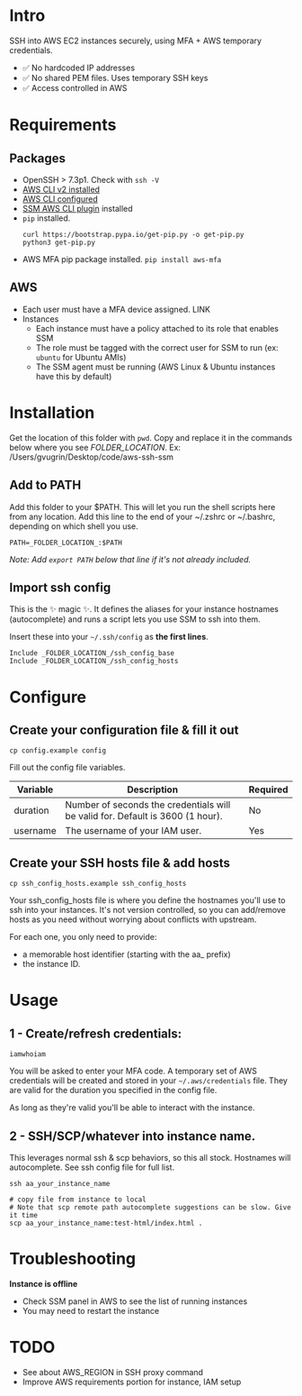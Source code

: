 # Intro
SSH into AWS EC2 instances securely, using MFA + AWS temporary credentials.
- ✅ No hardcoded IP addresses
- ✅ No shared PEM files. Uses temporary SSH keys
- ✅ Access controlled in AWS

# Requirements

## Packages
- OpenSSH > 7.3p1. Check with `ssh -V`
- [AWS CLI v2 installed](https://docs.aws.amazon.com/cli/latest/userguide/getting-started-install.html)
- [AWS CLI configured](https://docs.aws.amazon.com/cli/latest/userguide/cli-configure-quickstart.html#cli-configure-quickstart-config)
- [SSM AWS CLI plugin](https://docs.aws.amazon.com/systems-manager/latest/userguide/session-manager-working-with-install-plugin.html#install-plugin-macos-signed) installed
- `pip` installed.
  ```
  curl https://bootstrap.pypa.io/get-pip.py -o get-pip.py
  python3 get-pip.py
  ```
- AWS MFA pip package installed. `pip install aws-mfa`

## AWS

- Each user must have a MFA device assigned. LINK
- Instances
  - Each instance must have a policy attached to its role that enables SSM
  - The role must be tagged with the correct user for SSM to run (ex: `ubuntu` for Ubuntu AMIs)
  - The SSM agent must be running (AWS Linux & Ubuntu instances have this by default)

# Installation
Get the location of this folder with `pwd`. Copy and replace it in the commands below where you see *_FOLDER_LOCATION_*.
Ex: /Users/gvugrin/Desktop/code/aws-ssh-ssm

## Add to PATH
Add this folder to your $PATH. This will let you run the shell scripts here from any location.
Add this line to the end of your ~/.zshrc or ~/.bashrc, depending on which shell you use.

```
PATH=_FOLDER_LOCATION_:$PATH
```
*Note: Add `export PATH` below that line if it's not already included.*

## Import ssh config

This is the ✨ magic ✨. It defines the aliases for your instance hostnames (autocomplete) and runs a script lets you use SSM to ssh into them.

Insert these into your `~/.ssh/config` as **the first lines**.

```
Include _FOLDER_LOCATION_/ssh_config_base
Include _FOLDER_LOCATION_/ssh_config_hosts
```

# Configure

## Create your configuration file & fill it out
```
cp config.example config
```

Fill out the config file variables.

| Variable | Description | Required |
| --- | --- | --- |
| duration | Number of seconds the credentials will be valid for. Default is 3600 (1 hour). | No |
| username | The username of your IAM user.  | Yes |

## Create your SSH hosts file & add hosts

```
cp ssh_config_hosts.example ssh_config_hosts
```

Your ssh_config_hosts file is where you define the hostnames you'll use to ssh into your instances.
It's not version controlled, so you can add/remove hosts as you need without worrying about conflicts with upstream.

For each one, you only need to provide:
- a memorable host identifier (starting with the aa_ prefix)
- the instance ID.


# Usage

## 1 - Create/refresh credentials:
```
iamwhoiam
```
You will be asked to enter your MFA code. A temporary set of AWS credentials will be created and stored in your `~/.aws/credentials` file. They are valid for the duration you specified in the config file.

As long as they're valid you'll be able to interact with the instance.

## 2 - SSH/SCP/whatever into instance name.

This leverages normal ssh & scp behaviors, so this all stock.
Hostnames will autocomplete. See ssh config file for full list.

```
ssh aa_your_instance_name

# copy file from instance to local
# Note that scp remote path autocomplete suggestions can be slow. Give it time
scp aa_your_instance_name:test-html/index.html .
```

# Troubleshooting

**Instance is offline**
- Check SSM panel in AWS to see the list of running instances
- You may need to restart the instance

# TODO

- See about AWS_REGION in SSH proxy command
- Improve AWS requirements portion for instance, IAM setup
